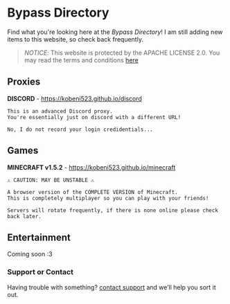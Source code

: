 # Bypass Directory

Find what you're looking here at the _Bypass Directory_!
I am still adding new items to this website, so check back frequently.


>*NOTICE*: This website is protected by the APACHE LICENSE 2.0. 
>You may read the terms and conditions [here](https://kobeni523.github.io/LICENSE.md)

## Proxies
**DISCORD** - https://kobeni523.github.io/discord
```
This is an advanced Discord proxy.
You're essentially just on discord with a different URL!

No, I do not record your login credidentials...
```

## Games
**MINECRAFT v1.5.2** - https://kobeni523.github.io/minecraft
```
⚠ CAUTION: MAY BE UNSTABLE ⚠

A browser version of the COMPLETE VERSION of Minecraft. 
This is completely multiplayer so you can play with your friends!

Servers will rotate frequently, if there is none online please check back later.
```

## Entertainment
Coming soon :3


### Support or Contact

Having trouble with something? [contact support](https://example.com) and we’ll help you sort it out.
